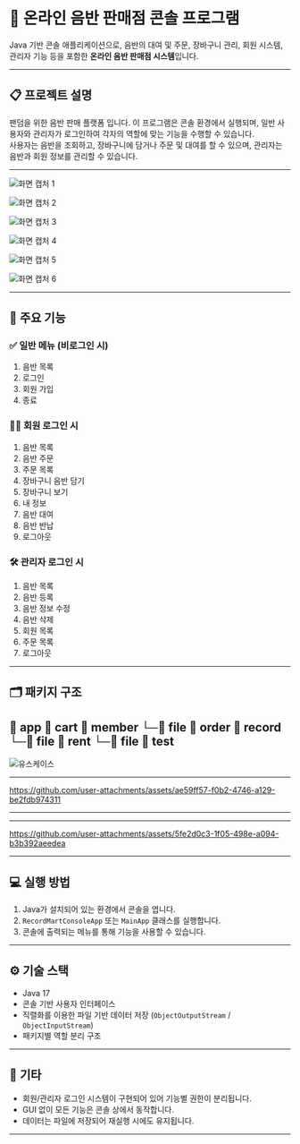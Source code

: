 # 🎵 온라인 음반 판매점 콘솔 프로그램

Java 기반 콘솔 애플리케이션으로, 음반의 대여 및 주문, 장바구니 관리, 회원 시스템, 관리자 기능 등을 포함한 **온라인 음반 판매점 시스템**입니다.

---

## 📋 프로젝트 설명

팬덤을 위한 음반 판매 플랫폼 입니다.
이 프로그램은 콘솔 환경에서 실행되며, 일반 사용자와 관리자가 로그인하여 각자의 역할에 맞는 기능을 수행할 수 있습니다.  
사용자는 음반을 조회하고, 장바구니에 담거나 주문 및 대여를 할 수 있으며, 관리자는 음반과 회원 정보를 관리할 수 있습니다.

---

![화면 캡처 1](images/%ED%99%94%EB%A9%B4%20%EC%BA%A1%EC%B2%98%202025-06-25%20124705.png)

![화면 캡처 2](images/%ED%99%94%EB%A9%B4%20%EC%BA%A1%EC%B2%98%202025-06-25%20124756.png)

![화면 캡처 3](images/%ED%99%94%EB%A9%B4%20%EC%BA%A1%EC%B2%98%202025-06-25%20124811.png)

![화면 캡처 4](images/%ED%99%94%EB%A9%B4%20%EC%BA%A1%EC%B2%98%202025-06-25%20124829.png)

![화면 캡처 5](images/%ED%99%94%EB%A9%B4%20%EC%BA%A1%EC%B2%98%202025-06-25%20124843.png)

![화면 캡처 6](images/%ED%99%94%EB%A9%B4%20%EC%BA%A1%EC%B2%98%202025-06-25%20124856.png)

---

## 🔑 주요 기능

### ✅ 일반 메뉴 (비로그인 시)
1. 음반 목록  
2. 로그인  
3. 회원 가입  
0. 종료  

### 🙋‍♂️ 회원 로그인 시
1. 음반 목록  
2. 음반 주문  
3. 주문 목록  
4. 장바구니 음반 담기  
5. 장바구니 보기  
6. 내 정보  
7. 음반 대여  
8. 음반 반납  
0. 로그아웃  

### 🛠️ 관리자 로그인 시
1. 음반 목록  
2. 음반 등록  
3. 음반 정보 수정  
4. 음반 삭제  
5. 회원 목록  
6. 주문 목록  
0. 로그아웃  

---

## 🗂️ 패키지 구조
📁 app
📁 cart
📁 member
└─📁 file
📁 order
📁 record
└─📁 file
📁 rent
└─📁 file
📁 test
---

![유스케이스](images/화면%20캡처%202025-06-24%20191343.png)


---

https://github.com/user-attachments/assets/ae59ff57-f0b2-4746-a129-be2fdb974311

---



---

https://github.com/user-attachments/assets/5fe2d0c3-1f05-498e-a094-b3b392aeedea

---

## 💻 실행 방법

1. Java가 설치되어 있는 환경에서 콘솔을 엽니다.
2. `RecordMartConsoleApp` 또는 `MainApp` 클래스를 실행합니다.
3. 콘솔에 출력되는 메뉴를 통해 기능을 사용할 수 있습니다.

---

## ⚙️ 기술 스택

- Java 17
- 콘솔 기반 사용자 인터페이스
- 직렬화를 이용한 파일 기반 데이터 저장 (`ObjectOutputStream` / `ObjectInputStream`)
- 패키지별 역할 분리 구조

---

## 📎 기타

- 회원/관리자 로그인 시스템이 구현되어 있어 기능별 권한이 분리됩니다.
- GUI 없이 모든 기능은 콘솔 상에서 동작합니다.
- 데이터는 파일에 저장되어 재실행 시에도 유지됩니다.

---  
